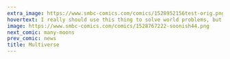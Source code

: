 ```yaml
---
extra_image: https://www.smbc-comics.com/comics/1528952156test-orig.png
hovertext: I really should use this thing to solve world problems, but right this second it's mostly good for relationship advice.
image: https://www.smbc-comics.com/comics/1528767222-soonish44.png
next_comic: many-moons
prev_comic: news
title: Multiverse
---
```


